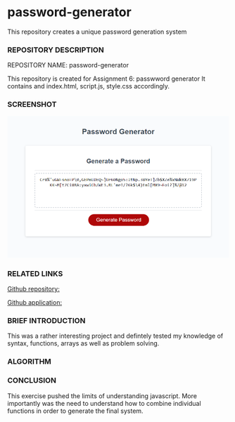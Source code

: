 # password-generator
This repository creates a unique password generation system

### REPOSITORY DESCRIPTION

REPOSITORY NAME: password-generator

This repository is created for Assignment 6: passwword generator
It contains and index.html, script.js, style.css accordingly.


### SCREENSHOT
![proof of work](./assets/image.png)


### RELATED LINKS
[Github repository:](https://github.com/Prince-grandev/password-generator)

[Github application:](https://prince-grandev.github.io/password-generator/)

### BRIEF INTRODUCTION
This was a rather interesting project and defintely tested my knowledge of syntax, functions, arrays as well as problem solving.


### ALGORITHM

### CONCLUSION
This exercise pushed the limits of understanding javascript. More importantly was the need to understand how to combine individual functions in order to generate the final system.